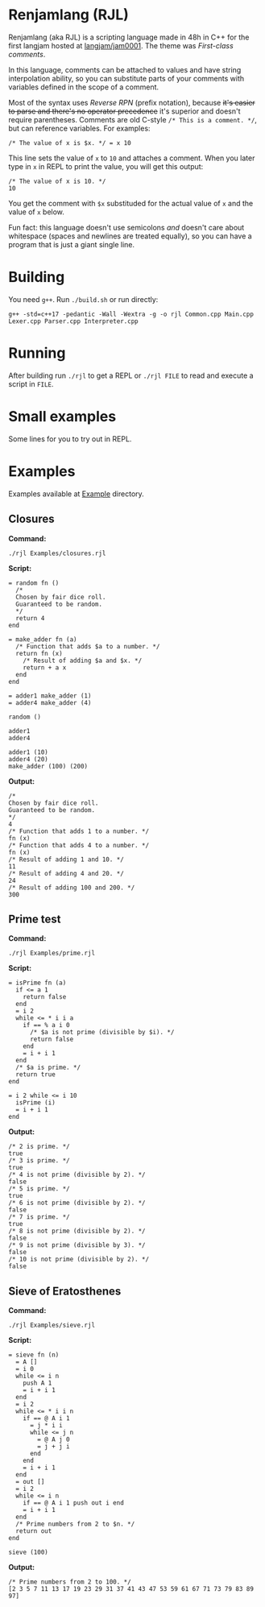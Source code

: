 # Renjamlang (RJL)

Renjamlang (aka RJL) is a scripting language made in 48h in C++ for the first
langjam hosted at [langjam/jam0001](https://github.com/langjam/jam0001). The
theme was *First-class comments*.

In this language, comments can be attached to values and have string
interpolation ability, so you can substitute parts of your comments with
variables defined in the scope of a comment.

Most of the syntax uses *Reverse RPN* (prefix notation), because ~~it's easier
to parse and there's no operator precedence~~ it's superior and doesn't require
parentheses. Comments are old C-style `/* This is a comment. */`, but can
reference variables. For examples:

`/* The value of x is $x. */ = x 10`

This line sets the value of `x` to `10` and attaches a comment. When you later
type in `x` in REPL to print the value, you will get this output:

```
/* The value of x is 10. */
10
```

You get the comment with `$x` substituded for the actual value of `x` and the
value of `x` below.

Fun fact: this language doesn't use semicolons *and* doesn't care about
whitespace (spaces and newlines are treated equally), so you can have a program
that is just a giant single line.

# Building

You need `g++`. Run `./build.sh` or run directly:

```
g++ -std=c++17 -pedantic -Wall -Wextra -g -o rjl Common.cpp Main.cpp Lexer.cpp Parser.cpp Interpreter.cpp
```

# Running

After building run `./rjl` to get a REPL or `./rjl FILE` to read and execute a
script in `FILE`.

# Small examples

Some lines for you to try out in REPL.

# Examples

Examples available at [Example](./Examples) directory.

## Closures

**Command:**

```
./rjl Examples/closures.rjl
```

**Script:**

```
= random fn ()
  /*
  Chosen by fair dice roll.
  Guaranteed to be random.
  */
  return 4
end

= make_adder fn (a)
  /* Function that adds $a to a number. */
  return fn (x)
    /* Result of adding $a and $x. */
    return + a x
  end
end

= adder1 make_adder (1)
= adder4 make_adder (4)

random ()

adder1
adder4

adder1 (10)
adder4 (20)
make_adder (100) (200)
```

**Output:**

```
/*
Chosen by fair dice roll.
Guaranteed to be random.
*/
4
/* Function that adds 1 to a number. */
fn (x)
/* Function that adds 4 to a number. */
fn (x)
/* Result of adding 1 and 10. */
11
/* Result of adding 4 and 20. */
24
/* Result of adding 100 and 200. */
300
```

## Prime test

**Command:**

```
./rjl Examples/prime.rjl
```

**Script:**

```
= isPrime fn (a)
  if <= a 1
    return false
  end
  = i 2
  while <= * i i a
    if == % a i 0
      /* $a is not prime (divisible by $i). */
      return false
    end
    = i + i 1
  end
  /* $a is prime. */
  return true
end

= i 2 while <= i 10
  isPrime (i)
  = i + i 1
end
```

**Output:**

```
/* 2 is prime. */
true
/* 3 is prime. */
true
/* 4 is not prime (divisible by 2). */
false
/* 5 is prime. */
true
/* 6 is not prime (divisible by 2). */
false
/* 7 is prime. */
true
/* 8 is not prime (divisible by 2). */
false
/* 9 is not prime (divisible by 3). */
false
/* 10 is not prime (divisible by 2). */
false
```

## Sieve of Eratosthenes

**Command:**

```
./rjl Examples/sieve.rjl
```

**Script:**

```
= sieve fn (n)
  = A []
  = i 0
  while <= i n
    push A 1
    = i + i 1
  end
  = i 2
  while <= * i i n
    if == @ A i 1
      = j * i i
      while <= j n
        = @ A j 0
        = j + j i
      end
    end
    = i + i 1
  end
  = out []
  = i 2
  while <= i n
    if == @ A i 1 push out i end
    = i + i 1
  end
  /* Prime numbers from 2 to $n. */
  return out
end

sieve (100)
```

**Output:**

```
/* Prime numbers from 2 to 100. */
[2 3 5 7 11 13 17 19 23 29 31 37 41 43 47 53 59 61 67 71 73 79 83 89 97]
```
